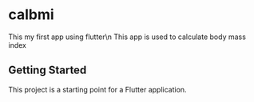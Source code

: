 # calbmi

This my first app using flutter\n
This app is used to calculate body mass index

## Getting Started

This project is a starting point for a Flutter application.
